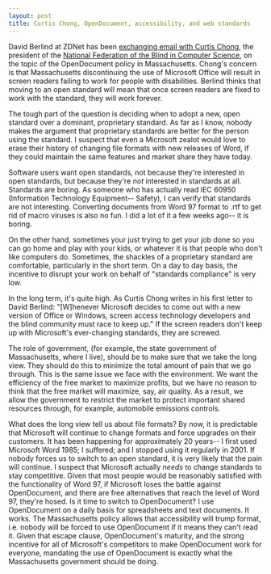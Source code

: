 ```yaml
--- 
layout: post
title: Curtis Chong, OpenDocument, accessibility, and web standards
---
```

David Berlind at ZDNet has been <a href="http://blogs.zdnet.com/BTL/?p=2163">exchanging email with Curtis Chong</a>, the president of the <a href="http://www.nfb.org/nfbcs.htm">National Federation of the Blind in Computer Science</a>, on the topic of the OpenDocument policy in Massachusetts. Chong's concern is that Massachusetts discontinuing the use of Microsoft Office will result in screen readers failing to work for people with disabilities. Berlind thinks that moving to an open standard will mean that once screen readers are fixed to work with the standard, they will work forever.

The tough part of the question is deciding when to adopt a new, open standard over a dominant, proprietary standard. As far as I know, nobody makes the argument that proprietary standards are better for the person using the standard. I suspect that even a Microsoft zealot would love to erase their history of changing file formats with new releases of Word, if they could maintain the same features and market share they have today.

Software users want open standards, not because they're interested in open standards, but because they're *not* interested in standards at all. Standards are boring. As someone who has actually read IEC 60950 (Information Technology Equipment-- Safety), I can verify that standards are not interesting. Converting documents from Word 97 format to .rtf to get rid of macro viruses is also no fun. I did a lot of it a few weeks ago-- it is boring.

On the other hand, sometimes your just trying to get your job done so you can go home and play with your kids, or whatever it is that people who don't like computers do. Sometimes, the shackles of a proprietary standard are comfortable, particularly in the short term. On a day to day basis, the incentive to disrupt your work on behalf of "standards compliance" is very low.

In the long term, it's quite high. As Curtis Chong writes in his first letter to David Berlind: "\[W\]henever Microsoft decides to come out with a new version of Office or Windows, screen access technology developers and the blind community must race to keep up." If the screen readers don't keep up with Microsoft's ever-changing standards, they are screwed.

The role of government, (for example, the state government of Massachusetts, where I live), should be to make sure that we take the long view. They should do this to minimize the total amount of pain that we go through. This is the same issue we face with the environment. We want the efficiency of the free market to maximize profits, but we have no reason to think that the free market will maximize, say, air quality. As a result, we  allow the government to restrict the market to protect important shared resources through, for example, automobile emissions controls.

What does the long view tell us about file formats? By now, it is predictable that Microsoft will continue to change formats and force upgrades on their customers. It has been happening for approximately 20 years-- I first used Microsoft Word 1985; I suffered; and I stopped using it regularly in 2001. If nobody forces us to switch to an open standard, it is very likely that the pain will continue. I suspect that Microsoft actually *needs* to change standards to stay competitive. Given that most people would be reasonably satisfied with the functionality of Word 97, if Microsoft loses the battle against OpenDocument, and there are free alternatives that reach the level of Word 97, they're hosed.
Is it time to switch to OpenDocument? I use OpenDocument on a daily basis for spreadsheets and text documents. It works. The Massachusetts policy allows that accessibility will trump format, i.e. nobody will be forced to use OpenDocument if it means they can't read it. Given that escape clause, OpenDocument's maturity, and the strong incentive for all of Microsoft's competitors to make OpenDocument work for everyone, mandating the use of OpenDocument is exactly what the Massachusetts government should be doing.

